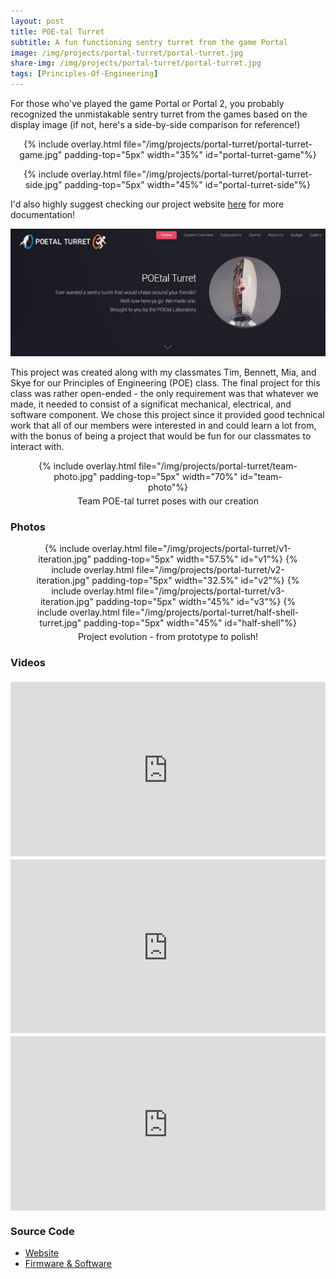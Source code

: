 ```yaml
---
layout: post
title: POE-tal Turret
subtitle: A fun functioning sentry turret from the game Portal
image: /img/projects/portal-turret/portal-turret.jpg
share-img: /img/projects/portal-turret/portal-turret.jpg
tags: [Principles-Of-Engineering]
---
```


For those who've played the game Portal or Portal 2, you probably recognized the unmistakable sentry turret from the games based on the display image (if not, here's a side-by-side comparison for reference!)

<center>
  {% include overlay.html
    file="/img/projects/portal-turret/portal-turret-game.jpg"
    padding-top="5px"
    width="35%"
    id="portal-turret-game"%}

  {% include overlay.html
    file="/img/projects/portal-turret/portal-turret-side.jpg"
    padding-top="5px"
    width="45%"
    id="portal-turret-side"%}
</center>

I'd also highly suggest checking our project website [here](http://poe.olin.edu/2019/poetal-turret/) for more documentation!
<center>
  <a href="http://poe.olin.edu/2019/poetal-turret/" target="_blank" rel="project website"><img src="/img/projects/portal-turret/website.jpg" alt="" /></a>
</center>

This project was created along with my classmates Tim, Bennett, Mia, and Skye for our Principles of Engineering (POE) class. The final project for this class was rather open-ended - the only requirement was that whatever we made, it needed to consist of a significat mechanical, electrical, and software component. We chose this project since it provided good technical work that all of our members were interested in and could learn a lot from, with the bonus of being a project that would be fun for our classmates to interact with.

<center>
  <figure>
    {% include overlay.html
      file="/img/projects/portal-turret/team-photo.jpg"
      padding-top="5px"
      width="70%"
      id="team-photo"%}
    <figcaption style="padding-top:5px;width:70%">Team POE-tal turret poses with our creation</figcaption>
  </figure>
</center>

### Photos
<center>
  <figure>
  {% include overlay.html
    file="/img/projects/portal-turret/v1-iteration.jpg"
    padding-top="5px"
    width="57.5%"
    id="v1"%}
  {% include overlay.html
    file="/img/projects/portal-turret/v2-iteration.jpg"
    padding-top="5px"
    width="32.5%"
    id="v2"%}
  {% include overlay.html
    file="/img/projects/portal-turret/v3-iteration.jpg"
    padding-top="5px"
    width="45%"
    id="v3"%}
  {% include overlay.html
    file="/img/projects/portal-turret/half-shell-turret.jpg"
    padding-top="5px"
    width="45%"
    id="half-shell"%}
    <figcaption style="padding-top:5px;width:80%">Project evolution - from prototype to polish!</figcaption>
  </figure>
</center>

### Videos
<style>.embed-container { position: relative; padding-bottom: 56.25%; height: 0; overflow: hidden; max-width: 100%; } .embed-container iframe, .embed-container object, .embed-container embed { position: absolute; top: 5px; left: 0; width: 100%; height: 100%; }</style><div class='embed-container'><iframe src='https://www.youtube.com/embed/jeXZIWN4Z0k' frameborder='0' allowfullscreen></iframe></div>

<style>.embed-container { position: relative; padding-bottom: 56.25%; height: 0; overflow: hidden; max-width: 100%; } .embed-container iframe, .embed-container object, .embed-container embed { position: absolute; top: 5px; left: 0; width: 100%; height: 100%; }</style><div class='embed-container'><iframe src='https://www.youtube.com/embed/PaUOFTwS_SE' frameborder='0' allowfullscreen></iframe></div>

<style>.embed-container { position: relative; padding-bottom: 56.25%; height: 0; overflow: hidden; max-width: 100%; } .embed-container iframe, .embed-container object, .embed-container embed { position: absolute; top: 5px; left: 0; width: 100%; height: 100%; }</style><div class='embed-container'><iframe src='https://www.youtube.com/embed/zmT4dJ4Yj_Q' frameborder='0' allowfullscreen></iframe></div>

### Source Code
+ [Website](https://github.com/AmyPhung/portal_turret_site)
+ [Firmware & Software](https://github.com/AmyPhung/portal_turret)
